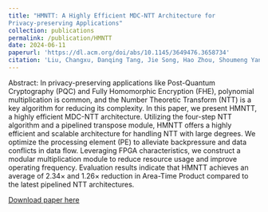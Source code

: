 ```yaml
---
title: "HMNTT: A Highly Efficient MDC-NTT Architecture for
Privacy-preserving Applications"
collection: publications
permalink: /publication/HMNTT
date: 2024-06-11
paperurl: 'https://dl.acm.org/doi/abs/10.1145/3649476.3658734'
citation: 'Liu, Changxu, Danqing Tang, Jie Song, Hao Zhou, Shoumeng Yan, and Fan Yang. "HMNTT: A Highly Efficient MDC-NTT Architecture for Privacy-preserving Applications." In Proceedings of the Great Lakes Symposium on VLSI 2024, pp. 7-12. 2024.'
---
```

Abstract: In privacy-preserving applications like Post-Quantum Cryptography (PQC) and Fully Homomorphic Encryption (FHE), polynomial multiplication is common, and the Number Theoretic Transform (NTT) is a key algorithm for reducing its complexity. In this paper, we present HMNTT, a highly efficient MDC-NTT architecture. Utilizing the four-step NTT algorithm and a pipelined transpose module, HMNTT offers a highly efficient and scalable architecture for handling NTT with large degrees. We optimize the processing element (PE) to alleviate backpressure and data conflicts in data flow. Leveraging FPGA characteristics, we construct a modular multiplication module to reduce resource usage and improve operating frequency. Evaluation results indicate that HMNTT achieves an average of 2.34× and 1.26× reduction in Area-Time Product compared to the latest pipelined NTT architectures.

[Download paper here](http://academicpages.github.io/files/HMNTT.pdf)
